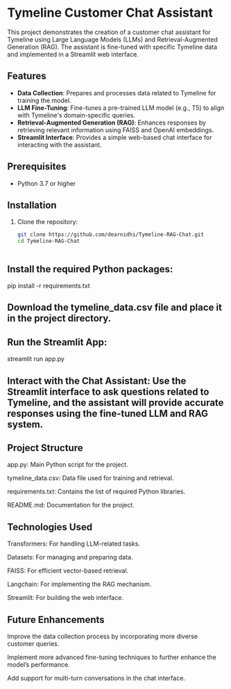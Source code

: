 # Tymeline Customer Chat Assistant

This project demonstrates the creation of a customer chat assistant for Tymeline using Large Language Models (LLMs) and Retrieval-Augmented Generation (RAG). The assistant is fine-tuned with specific Tymeline data and implemented in a Streamlit web interface.

## Features
- **Data Collection**: Prepares and processes data related to Tymeline for training the model.
- **LLM Fine-Tuning**: Fine-tunes a pre-trained LLM model (e.g., T5) to align with Tymeline's domain-specific queries.
- **Retrieval-Augmented Generation (RAG)**: Enhances responses by retrieving relevant information using FAISS and OpenAI embeddings.
- **Streamlit Interface**: Provides a simple web-based chat interface for interacting with the assistant.

## Prerequisites
- Python 3.7 or higher

## Installation

1. Clone the repository:
   ```bash
   git clone https://github.com/dearnidhi/Tymeline-RAG-Chat.git
   cd Tymeline-RAG-Chat



## Install the required Python packages:


pip install -r requirements.txt


## Download the tymeline_data.csv file and place it in the project directory.

## Run the Streamlit App:

streamlit run app.py

## Interact with the Chat Assistant: Use the Streamlit interface to ask questions related to Tymeline, and the assistant will provide accurate responses using the fine-tuned LLM and RAG system.

## Project Structure
app.py: Main Python script for the project.

tymeline_data.csv: Data file used for training and retrieval.

requirements.txt: Contains the list of required Python libraries.

README.md: Documentation for the project.



## Technologies Used
Transformers: For handling LLM-related tasks.

Datasets: For managing and preparing data.

FAISS: For efficient vector-based retrieval.

Langchain: For implementing the RAG mechanism.

Streamlit: For building the web interface.

## Future Enhancements
Improve the data collection process by incorporating more diverse customer queries.

Implement more advanced fine-tuning techniques to further enhance the model’s performance.

Add support for multi-turn conversations in the chat interface.
